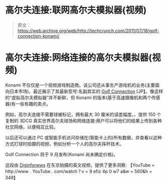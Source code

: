 # 高尔夫连接:联网高尔夫模拟器(视频)

> 原文：<https://web.archive.org/web/http://techcrunch.com/2011/07/18/golf-connection-konami/>

# 高尔夫连接:网络连接的高尔夫模拟器(视频)

Konami 不仅仅是一个视频游戏制造商。该公司还从事生产游戏机的业务(主要面向日本市场)，最近展示了其最新型号:名副其实的 [Golf Connection](https://web.archive.org/web/20230205050004/http://www.digitalgolf.co.jp/golfconnection/) [JP】。像这样的“虚拟高尔夫模拟器”并不新鲜，但 Konami 的版本(基于高速摄像机和两个传感器)有一些有趣的卖点。

例如，高尔夫连接不需要球被标记，拥有最大 30 厘米的误差幅度。，提供 150 个复制的 3DCG 真实世界高尔夫球场和网络连接:用户可以将他们的结果上传到各种社交网络，以便相互比较。

以后还可以通过 PC 或智能手机访问存储在(智能卡上的)所有数据，并查看以这种方式打球时拍摄的视频，例如分析一个人的高尔夫挥杆技术。

Golf Connection 将于 9 月发布(Konami 尚未确定价格)。

这段由 [Diginfonews](https://web.archive.org/web/20230205050004/http://www.diginfo.tv/2011/07/15/11-0146-r-en.php) 在东京拍摄的英文视频，提供了更多洞察:
【YouTube = http://www . YouTube . com/watch？v = 9 efiz 4p 0 w7 a&w = 560&h = 349】